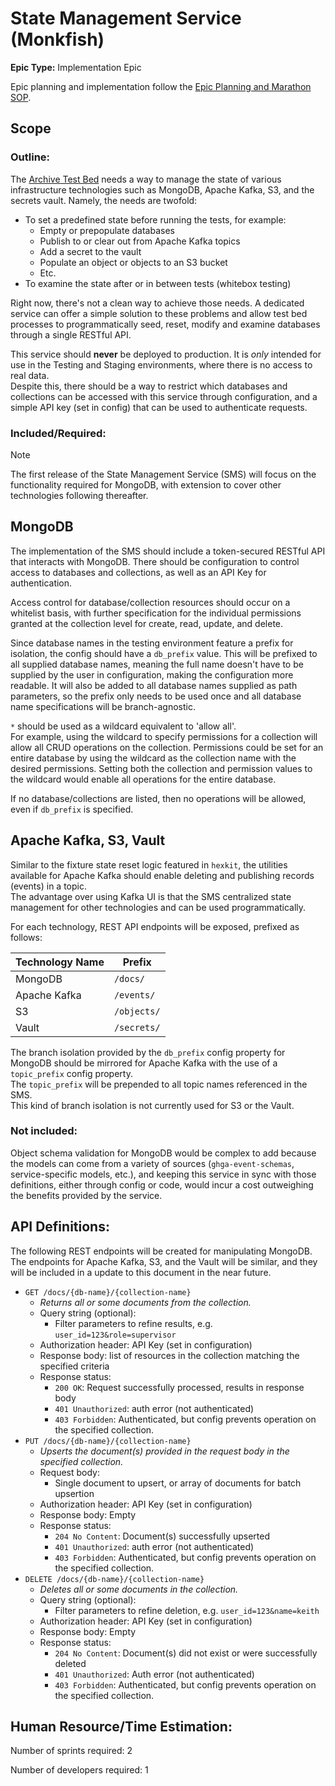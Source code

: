 # State Management Service (Monkfish)
**Epic Type:** Implementation Epic

Epic planning and implementation follow the
[Epic Planning and Marathon SOP](https://docs.ghga-dev.de/main/sops/sop001_epic_planning.html).

## Scope
### Outline:
The [Archive Test Bed](https://github.com/ghga-de/archive-test-bed) needs a way to
manage the state of various infrastructure technologies such as MongoDB, Apache Kafka,
S3, and the secrets vault. Namely, the needs are twofold:
- To set a predefined state before running the tests, for example:
  - Empty or prepopulate databases
  - Publish to or clear out from Apache Kafka topics
  - Add a secret to the vault
  - Populate an object or objects to an S3 bucket
  - Etc.
- To examine the state after or in between tests (whitebox testing)

Right now, there's not a clean way to achieve those needs.
A dedicated service can offer a simple solution to these problems and allow test bed 
processes to programmatically seed, reset, modify and examine databases through a
single RESTful API.

This service should **never** be deployed to production. It is *only* intended for use
in the Testing and Staging environments, where there is no access to real data.  
Despite this, there should be a way to restrict which databases and collections can be
accessed with this service through configuration, and a simple API key (set in config)
that can be used to authenticate requests.

### Included/Required:

> [!NOTE]
> The first release of the State Management Service (SMS) will focus on the functionality
> required for MongoDB, with extension to cover other technologies following thereafter.

## MongoDB
The implementation of the SMS should include a token-secured RESTful API that interacts
with MongoDB. There should be configuration to control access to databases and collections,
as well as an API Key for authentication.

Access control for database/collection resources should occur on a whitelist basis, with
further specification for the individual permissions granted at the collection level
for create, read, update, and delete.

Since database names in the testing environment feature a prefix for isolation, the
config should have a `db_prefix` value. This will be prefixed to all supplied database
names, meaning the full name doesn't have to be supplied by the user in configuration,
making the configuration more readable. It will also be added to all database names
supplied as path parameters, so the prefix only needs to be used once and all database
name specifications will be branch-agnostic.

`*` should be used as a wildcard equivalent to 'allow all'.  
For example, using the wildcard to specify permissions for a collection will allow all
CRUD operations on the collection. Permissions could be set for an entire database by
using the wildcard as the collection name with the desired permissions. Setting both
the collection and permission values to the wildcard would enable all operations for
the entire database.

If no database/collections are listed, then no operations will be allowed, even if
`db_prefix` is specified.

## Apache Kafka, S3, Vault

Similar to the fixture state reset logic featured in `hexkit`, the utilities available
for Apache Kafka should enable deleting and publishing records (events) in a topic.  
The advantage over using Kafka UI is that the SMS centralized state management for other
technologies and can be used programmatically.

For each technology, REST API endpoints will be exposed, prefixed as follows:

| **Technology Name** | **Prefix**  |
|---------------------|-------------|
| MongoDB             | `/docs/`    |
| Apache Kafka        | `/events/`  |
| S3                  | `/objects/` |
| Vault               | `/secrets/` |

The branch isolation provided by the `db_prefix` config property for MongoDB should be
mirrored for Apache Kafka with the use of a `topic_prefix` config property.  
The `topic_prefix` will be prepended to all topic names referenced in the SMS.  
This kind of branch isolation is not currently used for S3 or the Vault.

### Not included:
Object schema validation for MongoDB would be complex to add because the models can come from a
variety of sources (`ghga-event-schemas`, service-specific models, etc.), and keeping
this service in sync with those definitions, either through config or code, would
incur a cost outweighing the benefits provided by the service.


## API Definitions:

The following REST endpoints will be created for manipulating MongoDB.  
The endpoints for Apache Kafka, S3, and the Vault will be similar, and they will
be included in a update to this document in the near future.

- `GET /docs/{db-name}/{collection-name}`
  - *Returns all or some documents from the collection.*
  - Query string (optional):
    - Filter parameters to refine results, e.g. `user_id=123&role=supervisor` 
  - Authorization header: API Key (set in configuration)
  - Response body: list of resources in the collection matching the specified criteria
  - Response status: 
    - `200 OK`: Request successfully processed, results in response body
    - `401 Unauthorized`: auth error (not authenticated)
    - `403 Forbidden`: Authenticated, but config prevents operation
    on the specified collection.
- `PUT /docs/{db-name}/{collection-name}`
  - *Upserts the document(s) provided in the request body in the specified collection.*
  - Request body:
    - Single document to upsert, or array of documents for batch upsertion
  - Authorization header: API Key (set in configuration)
  - Response body: Empty
  - Response status:
    - `204 No Content`: Document(s) successfully upserted
    - `401 Unauthorized`: auth error (not authenticated)
    - `403 Forbidden`: Authenticated, but config prevents operation
    on the specified collection.
- `DELETE /docs/{db-name}/{collection-name}`
  - *Deletes all or some documents in the collection.*
  - Query string (optional):
    - Filter parameters to refine deletion, e.g. `user_id=123&name=keith`
  - Authorization header: API Key (set in configuration)
  - Response body: Empty
  - Response status: 
    - `204 No Content`: Document(s) did not exist or were successfully deleted
    - `401 Unauthorized`: Auth error (not authenticated)
    - `403 Forbidden`: Authenticated, but config prevents operation
    on the specified collection.


## Human Resource/Time Estimation:

Number of sprints required: 2

Number of developers required: 1
